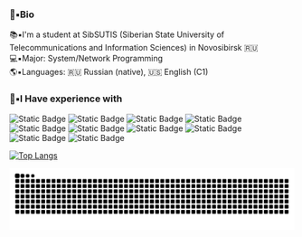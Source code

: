 ### 💾▪️Bio
  📚▪️I'm a student at SibSUTIS (Siberian State University of Telecommunications and Information Sciences) in Novosibirsk 🇷🇺\
  💻▪️Major: System/Network Programming\
  🌎▪️Languages: 🇷🇺 Russian (native), 🇺🇸 English (C1)
 <br>

### 📝▪️I Have experience with
 ![Static Badge](https://img.shields.io/badge/C-blue?logo=c&logoColor=white)
 ![Static Badge](https://img.shields.io/badge/C%2B%2B-blue?logo=cplusplus&logoColor=white)
 ![Static Badge](https://img.shields.io/badge/OpenMP-blue?logo=c&logoColor=white)
 ![Static Badge](https://img.shields.io/badge/Makefile-blue?logo=make&logoColor=white)
 ![Static Badge](https://img.shields.io/badge/CMake-blue?logo=cmake&logoColor=white)
 ![Static Badge](https://img.shields.io/badge/Mikrotik-black?logo=mikrotik&logoColor=white)
 ![Static Badge](https://img.shields.io/badge/Docker-%237fcdff?logo=docker&logoColor=white)
 ![Static Badge](https://img.shields.io/badge/Git-orange?logo=git&logoColor=white)
 ![Static Badge](https://img.shields.io/badge/Linux-orange?logo=Linux&logoColor=black)
 ![Static Badge](https://img.shields.io/badge/Bash-black?logo=gnubash&logoColor=white)

 [![Top Langs](https://github-readme-stats.vercel.app/api/top-langs/?username=1KEEN1&layout=compact)](https://github.com/1KEEN1/github-readme-stats)
 <br>

<picture>
  <source media="(prefers-color-scheme: dark)" srcset="https://raw.githubusercontent.com/1KEEN1/1KEEN1/output/github-contribution-grid-snake-dark.svg">
  <source media="(prefers-color-scheme: light)" srcset="https://raw.githubusercontent.com/1KEEN1/1KEEN1/output/github-contribution-grid-snake.svg">
  <img alt="github contribution grid snake animation" src="https://raw.githubusercontent.com/1KEEN1/1KEEN1/output/github-contribution-grid-snake.svg">
</picture>
